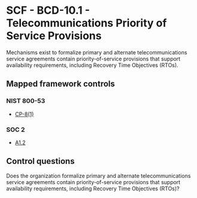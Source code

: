 # SCF - BCD-10.1 - Telecommunications Priority of Service Provisions
Mechanisms exist to formalize primary and alternate telecommunications service agreements contain priority-of-service provisions that support availability requirements, including Recovery Time Objectives (RTOs). 
## Mapped framework controls
### NIST 800-53
- [CP-8(1)](../nist80053/cp-8-1.md)
  
### SOC 2
- [A1.2](../soc2/a12.md)
  
## Control questions
Does the organization formalize primary and alternate telecommunications service agreements contain priority-of-service provisions that support availability requirements, including Recovery Time Objectives (RTOs)? 
  